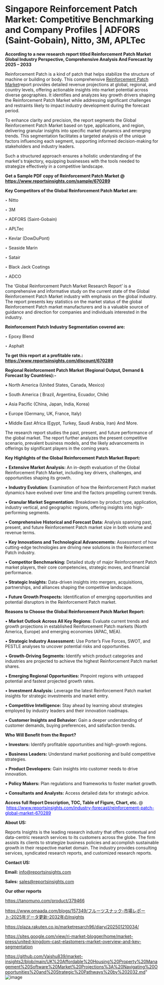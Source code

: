# Singapore Reinforcement Patch Market: Competitive Benchmarking and Company Profiles | ADFORS (Saint-Gobain), Nitto, 3M, APLTec

<strong>According to a new research report titled Reinforcement Patch Market Global Industry Perspective, Comprehensive Analysis And Forecast by 2025 – 2033</strong>

Reinforcement Patch is a kind of patch that helps stabilize the structure of machine or building or body. This comprehensive <a href=https://www.reportsinsights.com/sample/670289>Reinforcement Patch Market</a>report provides detailed revenue projections at global, regional, and country levels, offering actionable insights into market potential across diverse geographies. It identifies and analyzes key growth drivers shaping the Reinforcement Patch Market while addressing significant challenges and restraints likely to impact industry development during the forecast period.

To enhance clarity and precision, the report segments the Global Reinforcement Patch Market based on type, applications, and region, delivering granular insights into specific market dynamics and emerging trends. This segmentation facilitates a targeted analysis of the unique factors influencing each segment, supporting informed decision-making for stakeholders and industry leaders.

Such a structured approach ensures a holistic understanding of the market's trajectory, equipping businesses with the tools needed to strategize effectively in a competitive landscape.

<strong>Get a Sample PDF copy of Reinforcement Patch Market </strong><strong>@<a href=https://www.reportsinsights.com/sample/670289 style=color:#0000ff;> https://www.reportsinsights.com/sample/670289</a></strong></font>

<strong>Key Competitors of the Global Reinforcement Patch Market are:</strong>

‣ Nitto

‣ 3M

‣ ADFORS (Saint-Gobain)

‣ APLTec

‣ Kevlar (DowDuPont)

‣ Seaside Marin

‣ Satair

‣ Black Jack Coatings

‣ ADCO

The ‘Global Reinforcement Patch Market Research Report’ is a comprehensive and informative study on the current state of the Global Reinforcement Patch Market industry with emphasis on the global industry. The report presents key statistics on the market status of the global Reinforcement Patch market manufacturers and is a valuable source of guidance and direction for companies and individuals interested in the industry.

<strong>Reinforcement Patch Industry Segmentation covered are:</strong>

‣ Epoxy Blend

‣ Asphalt

<strong>To get this report at a profitable rate.: <a href=https://www.reportsinsights.com/discount/670289 style=color:#0000ff;>https://www.reportsinsights.com/discount/670289</a></strong></font>

<strong>Regional Reinforcement Patch Market (Regional Output, Demand &amp; Forecast by Countries):-</strong>

• North America (United States, Canada, Mexico)

• South America ( Brazil, Argentina, Ecuador, Chile)

• Asia Pacific (China, Japan, India, Korea)

• Europe (Germany, UK, France, Italy)

• Middle East Africa (Egypt, Turkey, Saudi Arabia, Iran) And More.

The research report studies the past, present, and future performance of the global market. The report further analyzes the present competitive scenario, prevalent business models, and the likely advancements in offerings by significant players in the coming years.

<strong>Key Highlights of the Global Reinforcement Patch Market Report:</strong>

• <strong>Extensive Market Analysis:</strong> An in-depth evaluation of the Global Reinforcement Patch Market, including key drivers, challenges, and opportunities shaping its growth.

• <strong>Industry Evolution:</strong> Examination of how the Reinforcement Patch market dynamics have evolved over time and the factors propelling current trends.

• <strong>Granular Market Segmentation:</strong> Breakdown by product type, application, industry vertical, and geographic regions, offering insights into high-performing segments.

• <strong>Comprehensive Historical and Forecast Data:</strong> Analysis spanning past, present, and future Reinforcement Patch market size in both volume and revenue terms.

• <strong>Key Innovations and Technological Advancements:</strong> Assessment of how cutting-edge technologies are driving new solutions in the Reinforcement Patch industry.

• <strong>Competitor Benchmarking:</strong> Detailed study of major Reinforcement Patch market players, their core competencies, strategic moves, and financial performance.

• <strong>Strategic Insights:</strong> Data-driven insights into mergers, acquisitions, partnerships, and alliances shaping the competitive landscape.

• <strong>Future Growth Prospects:</strong> Identification of emerging opportunities and potential disruptors in the Reinforcement Patch market.

<strong>Reasons to Choose the Global Reinforcement Patch Market Report:</strong>

• <strong>Market Outlook Across All Key Regions:</strong> Evaluate current trends and growth projections in established Reinforcement Patch markets (North America, Europe) and emerging economies (APAC, MEA).

• <strong>Strategic Industry Assessment:</strong> Use Porter’s Five Forces, SWOT, and PESTLE analyses to uncover potential risks and opportunities.

• <strong>Growth-Driving Segments:</strong> Identify which product categories and industries are projected to achieve the highest Reinforcement Patch market shares.

• <strong>Emerging Regional Opportunities:</strong> Pinpoint regions with untapped potential and fastest projected growth rates.

• <strong>Investment Analysis:</strong> Leverage the latest Reinforcement Patch market insights for strategic investments and market entry.

• <strong>Competitive Intelligence:</strong> Stay ahead by learning about strategies employed by industry leaders and their innovation roadmaps.

• <strong>Customer Insights and Behavior:</strong> Gain a deeper understanding of customer demands, buying preferences, and satisfaction trends.

<strong>Who Will Benefit from the Report?</strong>

• <strong>Investors:</strong> Identify profitable opportunities and high-growth regions.

• <strong>Business Leaders:</strong> Understand market positioning and build competitive strategies.

• <strong>Product Developers:</strong> Gain insights into customer needs to drive innovation.

• <strong>Policy Makers:</strong> Plan regulations and frameworks to foster market growth.

• <strong>Consultants and Analysts:</strong> Access detailed data for strategic advice.
</ul>
<strong>Access full Report Description, TOC, Table of Figure, Chart, etc. </strong>@  <a href=https://www.reportsinsights.com/industry-forecast/reinforcement-patch-global-market-670289 style=color:#0000ff;>https://www.reportsinsights.com/industry-forecast/reinforcement-patch-global-market-670289</a></font>

<strong><strong>About US</strong>:</strong>

Reports Insights is the leading research industry that offers contextual and data-centric research services to its customers across the globe. The firm assists its clients to strategize business policies and accomplish sustainable growth in their respective market domain. The industry provides consulting services, syndicated research reports, and customized research reports.

<strong>Contact US:</strong>

<p class=""""><b>Email:</b> <a href=mailto:info@reportsinsights.com>info@reportsinsights.com</a></p>
<p class=""""><b>Sales:</b> <a href=mailto:sales@reportsinsights.com>sales@reportsinsights.com</a></p>

<strong>Our other reports</strong>

<a href=https://tanomuno.com/product/379466>https://tanomuno.com/product/379466</a>

<a href=https://www.omaada.com/blogs/157349/フルーツスナック-市場レポート-2025年データ更新-2032年のInsights>https://www.omaada.com/blogs/157349/フルーツスナック-市場レポート-2025年データ更新-2032年のInsights</a>

<a href=https://plaza.rakuten.co.jp/marketresarch96/diary/202501210034/>https://plaza.rakuten.co.jp/marketresarch96/diary/202501210034/</a>

<a href=https://sites.google.com/view/ri-market-blogger/home/market-press/united-kingdom-cast-elastomers-market-overview-and-key-segmentation>https://sites.google.com/view/ri-market-blogger/home/market-press/united-kingdom-cast-elastomers-market-overview-and-key-segmentation</a>

<a href=https://github.com/Vaishu839/market-insights2/blob/main/UK%20Affordable%20Housing%20Property%20Management%20Software%20Market%20Projections%3A%20Navigating%20Opportunities%20and%20Strategic%20Pathways%20by%202032.md>https://github.com/Vaishu839/market-insights2/blob/main/UK%20Affordable%20Housing%20Property%20Management%20Software%20Market%20Projections%3A%20Navigating%20Opportunities%20and%20Strategic%20Pathways%20by%202032.md</a>"
![image](https://github.com/user-attachments/assets/fd94da39-48ef-4a39-9fd0-7c40e73937ba)
